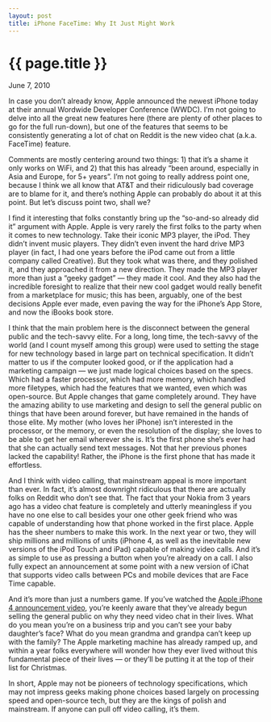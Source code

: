 ```yaml
---
layout: post
title: iPhone FaceTime: Why It Just Might Work
---
```


{{ page.title }}
================

<p class="meta">June 7, 2010</p>

In case you don’t already know, Apple announced the newest iPhone today at their annual Wordwide Developer Conference (WWDC). I’m not going to delve into all the great new features here (there are plenty of other places to go for the full run-down), but one of the features that seems to be consistently generating a lot of chat on Reddit is the new video chat (a.k.a. FaceTime) feature.

Comments are mostly centering around two things: 1) that it’s a shame it only works on WiFi, and 2) that this has already “been around, especially in Asia and Europe, for 5+ years”. I’m not going to really address point one, because I think we all know that AT&T and their ridiculously bad coverage are to blame for it, and there’s nothing Apple can probably do about it at this point. But let’s discuss point two, shall we?

I find it interesting that folks constantly bring up the “so-and-so already did it” argument with Apple. Apple is very rarely the first folks to the party when it comes to new technology. Take their iconic MP3 player, the iPod. They didn’t invent music players. They didn’t even invent the hard drive MP3 player (in fact, I had one years before the iPod came out from a little company called Creative). But they took what was there, and they polished it, and they approached it from a new direction. They made the MP3 player more than just a “geeky gadget” — they made it cool. And they also had the incredible foresight to realize that their new cool gadget would really benefit from a marketplace for music; this has been, arguably, one of the best decisions Apple ever made, even paving the way for the iPhone’s App Store, and now the iBooks book store.

I think that the main problem here is the disconnect between the general public and the tech-savvy elite. For a long, long time, the tech-savvy of the world (and I count myself among this group) were used to setting the stage for new technology based in large part on technical specification. It didn’t matter to us if the computer looked good, or if the application had a marketing campaign — we just made logical choices based on the specs. Which had a faster processor, which had more memory, which handled more filetypes, which had the features that we wanted, even which was open-source. But Apple changes that game completely around. They have the amazing ability to use marketing and design to sell the general public on things that have been around forever, but have remained in the hands of those elite. My mother (who loves her iPhone) isn’t interested in the processor, or the memory, or even the resolution of the display; she loves to be able to get her email wherever she is. It’s the first phone she’s ever had that she can actually send text messages. Not that her previous phones lacked the capability! Rather, the iPhone is the first phone that has made it effortless. 

And I think with video calling, that mainstream appeal is more important than ever. In fact, it’s almost downright ridiculous that there are actually folks on Reddit who don’t see that. The fact that your Nokia from 3 years ago has a video chat feature is completely and utterly meaningless if you have no one else to call besides your one other geek friend who was capable of understanding how that phone worked in the first place. Apple has the sheer numbers to make this work. In the next year or two, they will ship millions and millions of units (iPhone 4, as well as the inevitable new versions of the iPod Touch and iPad) capable of making video calls. And it’s as simple to use as pressing a button when you’re already on a call. I also fully expect an announcement at some point with a new version of iChat that supports video calls between PCs and mobile devices that are Face Time capable. 

And it’s more than just a numbers game. If you’ve watched the [Apple iPhone 4 announcement video](http://www.apple.com/iphone/design/), you’re keenly aware that they’ve already begun selling the general public on why they need video chat in their lives. What do you mean you’re on a business trip and you can’t see your baby daughter’s face? What do you mean grandma and grandpa can’t keep up with the family? The Apple marketing machine has already ramped up, and within a year folks everywhere will wonder how they ever lived without this fundamental piece of their lives — or they’ll be putting it at the top of their list for Christmas.

In short, Apple may not be pioneers of technology specifications, which may not impress geeks making phone choices based largely on processing speed and open-source tech, but they are the kings of polish and mainstream. If anyone can pull off video calling, it’s them.